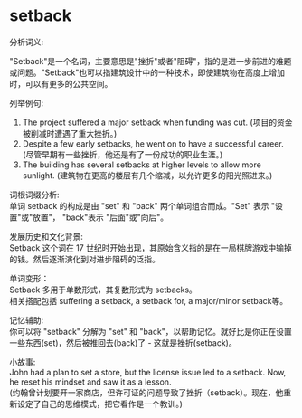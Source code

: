 # setback

分析词义:

  

"Setback"是一个名词，主要意思是"挫折"或者"阻碍"，指的是进一步前进的难题或问题。"Setback"也可以指建筑设计中的一种技术，即使建筑物在高度上增加时，可以有更多的公共空间。

  

列举例句:

  

1.  The project suffered a major setback when funding was cut. (项目的资金被削减时遭遇了重大挫折。)
2.  Despite a few early setbacks, he went on to have a successful career. (尽管早期有一些挫折，他还是有了一份成功的职业生涯。)
3.  The building has several setbacks at higher levels to allow more sunlight. (建筑物在更高的楼层有几个缩减，以允许更多的阳光照进来。)

  

词根词缀分析:  
单词 setback 的构成是由 "set" 和 "back" 两个单词组合而成。"Set" 表示 "设置"或"放置"， "back"表示 "后面"或"向后"。

  

发展历史和文化背景:  
Setback 这个词在 17 世纪时开始出现，其原始含义指的是在一局棋牌游戏中输掉的钱。然后逐渐演化到对进步阻碍的泛指。

  

单词变形：  
Setback 多用于单数形式，其复数形式为 setbacks。  
相关搭配包括 suffering a setback, a setback for, a major/minor setback等。

  

记忆辅助:  
你可以将 "setback" 分解为 "set" 和 "back"，以帮助记忆。就好比是你正在设置一些东西(set)，然后被推回去(back)了 - 这就是挫折(setback)。

  

小故事:  
John had a plan to set a store, but the license issue led to a setback. Now, he reset his mindset and saw it as a lesson.  
(约翰曾计划要开一家商店，但许可证的问题导致了挫折（setback）。现在，他重新设定了自己的思维模式，把它看作是一个教训。)
